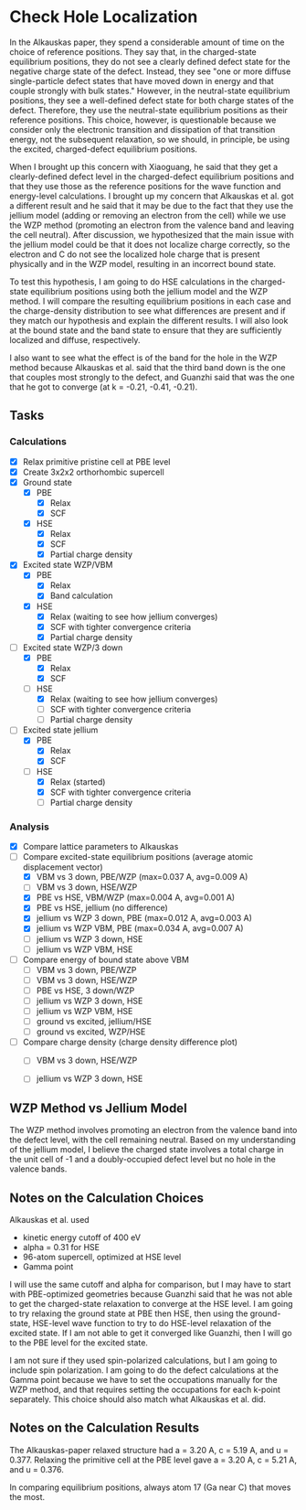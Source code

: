 # Check Hole Localization

In the Alkauskas paper, they spend a considerable amount of time on the choice of reference positions. They say that, in the charged-state equilibrium
positions, they do not see a clearly defined defect state for the negative charge state of the defect. Instead, they see "one or more diffuse
single-particle defect states that have moved down in energy and that couple strongly with bulk states." However, in the neutral-state equilibrium
positions, they see a well-defined defect state for both charge states of the defect. Therefore, they use the neutral-state equilibrium positions as
their reference positions. This choice, however, is questionable because we consider only the electronic transition and dissipation of that transition
energy, not the subsequent relaxation, so we should, in principle, be using the excited, charged-defect equilibrium positions.

When I brought up this concern with Xiaoguang, he said that they get a clearly-defined defect level in the charged-defect equilibrium positions and 
that they use those as the reference positions for the wave function and energy-level calculations. I brought up my concern that Alkauskas et al. got a 
different result and he said that it may be due to the fact that they use the jellium model (adding or removing an electron from the cell) while we use 
the WZP method (promoting an electron from the valence band and leaving the cell neutral). After discussion, we hypothesized that the main issue with
the jellium model could be that it does not localize charge correctly, so the electron and C do not see the localized hole charge that is present physically
and in the WZP model, resulting in an incorrect bound state. 

To test this hypothesis, I am going to do HSE calculations in the charged-state equilibrium positions using both the jellium model and the WZP method. I 
will compare the resulting equilibrium positions in each case and the charge-density distribution to see what differences are present and if they match
our hypothesis and explain the different results. I will also look at the bound state and the band state to ensure that they are sufficiently localized and 
diffuse, respectively.

I also want to see what the effect is of the band for the hole in the WZP method because Alkauskas et al. said that the third band down is the one that
couples most strongly to the defect, and Guanzhi said that was the one that he got to converge (at k = -0.21, -0.41, -0.21).

## Tasks

### Calculations

- [x] Relax primitive pristine cell at PBE level
- [x] Create 3x2x2 orthorhombic supercell
- [x] Ground state
  - [x] PBE
    - [x] Relax
    - [x] SCF
  - [x] HSE
    - [x] Relax
    - [x] SCF 
    - [x] Partial charge density
- [x] Excited state WZP/VBM
  - [x] PBE
    - [x] Relax
    - [x] Band calculation
  - [x] HSE
    - [x] Relax (waiting to see how jellium converges)
    - [x] SCF with tighter convergence criteria 
    - [x] Partial charge density
- [ ] Excited state WZP/3 down
  - [x] PBE
    - [x] Relax
    - [x] SCF
  - [ ] HSE
    - [x] Relax (waiting to see how jellium converges)
    - [ ] SCF with tighter convergence criteria
    - [ ] Partial charge density
- [ ] Excited state jellium
  - [x] PBE
    - [x] Relax
    - [x] SCF
  - [ ] HSE
    - [x] Relax (started)
    - [x] SCF with tighter convergence criteria
    - [ ] Partial charge density

### Analysis

- [x] Compare lattice parameters to Alkauskas
- [ ] Compare excited-state equilibrium positions (average atomic displacement vector)
  - [x] VBM vs 3 down, PBE/WZP (max=0.037 A, avg=0.009 A)
  - [ ] VBM vs 3 down, HSE/WZP
  - [x] PBE vs HSE, VBM/WZP (max=0.004 A, avg=0.001 A)
  - [x] PBE vs HSE, jellium (no difference)
  - [x] jellium vs WZP 3 down, PBE (max=0.012 A, avg=0.003 A)
  - [x] jellium vs WZP VBM, PBE (max=0.034 A, avg=0.007 A)
  - [ ] jellium vs WZP 3 down, HSE
  - [ ] jellium vs WZP VBM, HSE
- [ ] Compare energy of bound state above VBM
  - [ ] VBM vs 3 down, PBE/WZP
  - [ ] VBM vs 3 down, HSE/WZP
  - [ ] PBE vs HSE, 3 down/WZP
  - [ ] jellium vs WZP 3 down, HSE
  - [ ] jellium vs WZP VBM, HSE
  - [ ] ground vs excited, jellium/HSE
  - [ ] ground vs excited, WZP/HSE
- [ ] Compare charge density (charge density difference plot)
  - [ ] VBM vs 3 down, HSE/WZP
  - [ ] jellium vs WZP 3 down, HSE


## WZP Method vs Jellium Model

The WZP method involves promoting an electron from the valence band into the defect level, with the cell remaining neutral. Based on my understanding of the
jellium model, I believe the charged state involves a total charge in the unit cell of -1 and a doubly-occupied defect level but no hole in the valence 
bands. 

## Notes on the Calculation Choices

Alkauskas et al. used
* kinetic energy cutoff of 400 eV
* alpha = 0.31 for HSE
* 96-atom supercell, optimized at HSE level
* Gamma point

I will use the same cutoff and alpha for comparison, but I may have to start with PBE-optimized geometries because Guanzhi said that he was not able to get 
the charged-state relaxation to converge at the HSE level. I am going to try relaxing the ground state at PBE then HSE, then using the ground-state, 
HSE-level wave function to try to do HSE-level relaxation of the excited state. If I am not able to get it converged like Guanzhi, then I will go to the PBE level for the excited state.

I am not sure if they used spin-polarized calculations, but I am going to include spin polarization. I am going to do the defect calculations at the Gamma 
point because we have to set the occupations manually for the WZP method, and that requires setting the occupations for each k-point separately. This choice
should also match what Alkauskas et al. did.

## Notes on the Calculation Results

The Alkauskas-paper relaxed structure had a = 3.20 A, c = 5.19 A, and u = 0.377. Relaxing the primitive cell at the PBE level gave a = 3.20 A, c = 5.21 A, 
and u = 0.376.

In comparing equilibrium positions, always atom 17 (Ga near C) that moves the most.
